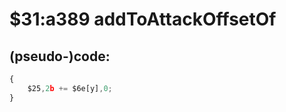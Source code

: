 ﻿
# $31:a389 addToAttackOffsetOf

<summary></summary>

## (pseudo-)code:
```js
{
	$25,2b += $6e[y],0;
}
```



